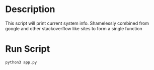 # Description
This script will print current system info.
Shamelessly combined from google and other stackoverflow like sites to form a single function

# Run Script
```
python3 app.py
```
